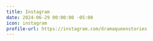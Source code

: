 ```yaml
---
title: Instagram
date: 2024-06-29 00:00:00 -05:00
icon: instagram
profile-url: https://instagram.com/dramaqueenstories
---
```


